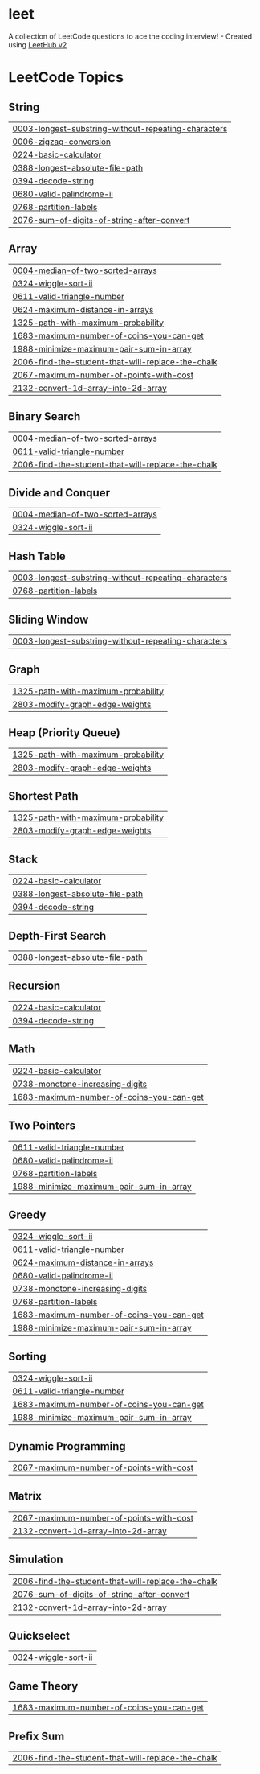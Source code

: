 # leet
A collection of LeetCode questions to ace the coding interview! - Created using [LeetHub v2](https://github.com/arunbhardwaj/LeetHub-2.0)

<!---LeetCode Topics Start-->
# LeetCode Topics
## String
|  |
| ------- |
| [0003-longest-substring-without-repeating-characters](https://github.com/yash-1994/LeetCode/tree/master/0003-longest-substring-without-repeating-characters) |
| [0006-zigzag-conversion](https://github.com/yash-1994/leet/tree/master/0006-zigzag-conversion) |
| [0224-basic-calculator](https://github.com/yash-1994/LeetCode/tree/master/0224-basic-calculator) |
| [0388-longest-absolute-file-path](https://github.com/yash-1994/LeetCode/tree/master/0388-longest-absolute-file-path) |
| [0394-decode-string](https://github.com/yash-1994/LeetCode/tree/master/0394-decode-string) |
| [0680-valid-palindrome-ii](https://github.com/yash-1994/LeetCode/tree/master/0680-valid-palindrome-ii) |
| [0768-partition-labels](https://github.com/yash-1994/LeetCode/tree/master/0768-partition-labels) |
| [2076-sum-of-digits-of-string-after-convert](https://github.com/yash-1994/LeetCode/tree/master/2076-sum-of-digits-of-string-after-convert) |
## Array
|  |
| ------- |
| [0004-median-of-two-sorted-arrays](https://github.com/yash-1994/LeetCode/tree/master/0004-median-of-two-sorted-arrays) |
| [0324-wiggle-sort-ii](https://github.com/yash-1994/LeetCode/tree/master/0324-wiggle-sort-ii) |
| [0611-valid-triangle-number](https://github.com/yash-1994/LeetCode/tree/master/0611-valid-triangle-number) |
| [0624-maximum-distance-in-arrays](https://github.com/yash-1994/LeetCode/tree/master/0624-maximum-distance-in-arrays) |
| [1325-path-with-maximum-probability](https://github.com/yash-1994/LeetCode/tree/master/1325-path-with-maximum-probability) |
| [1683-maximum-number-of-coins-you-can-get](https://github.com/yash-1994/LeetCode/tree/master/1683-maximum-number-of-coins-you-can-get) |
| [1988-minimize-maximum-pair-sum-in-array](https://github.com/yash-1994/LeetCode/tree/master/1988-minimize-maximum-pair-sum-in-array) |
| [2006-find-the-student-that-will-replace-the-chalk](https://github.com/yash-1994/LeetCode/tree/master/2006-find-the-student-that-will-replace-the-chalk) |
| [2067-maximum-number-of-points-with-cost](https://github.com/yash-1994/LeetCode/tree/master/2067-maximum-number-of-points-with-cost) |
| [2132-convert-1d-array-into-2d-array](https://github.com/yash-1994/LeetCode/tree/master/2132-convert-1d-array-into-2d-array) |
## Binary Search
|  |
| ------- |
| [0004-median-of-two-sorted-arrays](https://github.com/yash-1994/LeetCode/tree/master/0004-median-of-two-sorted-arrays) |
| [0611-valid-triangle-number](https://github.com/yash-1994/LeetCode/tree/master/0611-valid-triangle-number) |
| [2006-find-the-student-that-will-replace-the-chalk](https://github.com/yash-1994/LeetCode/tree/master/2006-find-the-student-that-will-replace-the-chalk) |
## Divide and Conquer
|  |
| ------- |
| [0004-median-of-two-sorted-arrays](https://github.com/yash-1994/LeetCode/tree/master/0004-median-of-two-sorted-arrays) |
| [0324-wiggle-sort-ii](https://github.com/yash-1994/LeetCode/tree/master/0324-wiggle-sort-ii) |
## Hash Table
|  |
| ------- |
| [0003-longest-substring-without-repeating-characters](https://github.com/yash-1994/LeetCode/tree/master/0003-longest-substring-without-repeating-characters) |
| [0768-partition-labels](https://github.com/yash-1994/LeetCode/tree/master/0768-partition-labels) |
## Sliding Window
|  |
| ------- |
| [0003-longest-substring-without-repeating-characters](https://github.com/yash-1994/LeetCode/tree/master/0003-longest-substring-without-repeating-characters) |
## Graph
|  |
| ------- |
| [1325-path-with-maximum-probability](https://github.com/yash-1994/LeetCode/tree/master/1325-path-with-maximum-probability) |
| [2803-modify-graph-edge-weights](https://github.com/yash-1994/LeetCode/tree/master/2803-modify-graph-edge-weights) |
## Heap (Priority Queue)
|  |
| ------- |
| [1325-path-with-maximum-probability](https://github.com/yash-1994/LeetCode/tree/master/1325-path-with-maximum-probability) |
| [2803-modify-graph-edge-weights](https://github.com/yash-1994/LeetCode/tree/master/2803-modify-graph-edge-weights) |
## Shortest Path
|  |
| ------- |
| [1325-path-with-maximum-probability](https://github.com/yash-1994/LeetCode/tree/master/1325-path-with-maximum-probability) |
| [2803-modify-graph-edge-weights](https://github.com/yash-1994/LeetCode/tree/master/2803-modify-graph-edge-weights) |
## Stack
|  |
| ------- |
| [0224-basic-calculator](https://github.com/yash-1994/LeetCode/tree/master/0224-basic-calculator) |
| [0388-longest-absolute-file-path](https://github.com/yash-1994/LeetCode/tree/master/0388-longest-absolute-file-path) |
| [0394-decode-string](https://github.com/yash-1994/LeetCode/tree/master/0394-decode-string) |
## Depth-First Search
|  |
| ------- |
| [0388-longest-absolute-file-path](https://github.com/yash-1994/LeetCode/tree/master/0388-longest-absolute-file-path) |
## Recursion
|  |
| ------- |
| [0224-basic-calculator](https://github.com/yash-1994/LeetCode/tree/master/0224-basic-calculator) |
| [0394-decode-string](https://github.com/yash-1994/LeetCode/tree/master/0394-decode-string) |
## Math
|  |
| ------- |
| [0224-basic-calculator](https://github.com/yash-1994/LeetCode/tree/master/0224-basic-calculator) |
| [0738-monotone-increasing-digits](https://github.com/yash-1994/LeetCode/tree/master/0738-monotone-increasing-digits) |
| [1683-maximum-number-of-coins-you-can-get](https://github.com/yash-1994/LeetCode/tree/master/1683-maximum-number-of-coins-you-can-get) |
## Two Pointers
|  |
| ------- |
| [0611-valid-triangle-number](https://github.com/yash-1994/LeetCode/tree/master/0611-valid-triangle-number) |
| [0680-valid-palindrome-ii](https://github.com/yash-1994/LeetCode/tree/master/0680-valid-palindrome-ii) |
| [0768-partition-labels](https://github.com/yash-1994/LeetCode/tree/master/0768-partition-labels) |
| [1988-minimize-maximum-pair-sum-in-array](https://github.com/yash-1994/LeetCode/tree/master/1988-minimize-maximum-pair-sum-in-array) |
## Greedy
|  |
| ------- |
| [0324-wiggle-sort-ii](https://github.com/yash-1994/LeetCode/tree/master/0324-wiggle-sort-ii) |
| [0611-valid-triangle-number](https://github.com/yash-1994/LeetCode/tree/master/0611-valid-triangle-number) |
| [0624-maximum-distance-in-arrays](https://github.com/yash-1994/LeetCode/tree/master/0624-maximum-distance-in-arrays) |
| [0680-valid-palindrome-ii](https://github.com/yash-1994/LeetCode/tree/master/0680-valid-palindrome-ii) |
| [0738-monotone-increasing-digits](https://github.com/yash-1994/LeetCode/tree/master/0738-monotone-increasing-digits) |
| [0768-partition-labels](https://github.com/yash-1994/LeetCode/tree/master/0768-partition-labels) |
| [1683-maximum-number-of-coins-you-can-get](https://github.com/yash-1994/LeetCode/tree/master/1683-maximum-number-of-coins-you-can-get) |
| [1988-minimize-maximum-pair-sum-in-array](https://github.com/yash-1994/LeetCode/tree/master/1988-minimize-maximum-pair-sum-in-array) |
## Sorting
|  |
| ------- |
| [0324-wiggle-sort-ii](https://github.com/yash-1994/LeetCode/tree/master/0324-wiggle-sort-ii) |
| [0611-valid-triangle-number](https://github.com/yash-1994/LeetCode/tree/master/0611-valid-triangle-number) |
| [1683-maximum-number-of-coins-you-can-get](https://github.com/yash-1994/LeetCode/tree/master/1683-maximum-number-of-coins-you-can-get) |
| [1988-minimize-maximum-pair-sum-in-array](https://github.com/yash-1994/LeetCode/tree/master/1988-minimize-maximum-pair-sum-in-array) |
## Dynamic Programming
|  |
| ------- |
| [2067-maximum-number-of-points-with-cost](https://github.com/yash-1994/LeetCode/tree/master/2067-maximum-number-of-points-with-cost) |
## Matrix
|  |
| ------- |
| [2067-maximum-number-of-points-with-cost](https://github.com/yash-1994/LeetCode/tree/master/2067-maximum-number-of-points-with-cost) |
| [2132-convert-1d-array-into-2d-array](https://github.com/yash-1994/LeetCode/tree/master/2132-convert-1d-array-into-2d-array) |
## Simulation
|  |
| ------- |
| [2006-find-the-student-that-will-replace-the-chalk](https://github.com/yash-1994/LeetCode/tree/master/2006-find-the-student-that-will-replace-the-chalk) |
| [2076-sum-of-digits-of-string-after-convert](https://github.com/yash-1994/LeetCode/tree/master/2076-sum-of-digits-of-string-after-convert) |
| [2132-convert-1d-array-into-2d-array](https://github.com/yash-1994/LeetCode/tree/master/2132-convert-1d-array-into-2d-array) |
## Quickselect
|  |
| ------- |
| [0324-wiggle-sort-ii](https://github.com/yash-1994/LeetCode/tree/master/0324-wiggle-sort-ii) |
## Game Theory
|  |
| ------- |
| [1683-maximum-number-of-coins-you-can-get](https://github.com/yash-1994/LeetCode/tree/master/1683-maximum-number-of-coins-you-can-get) |
## Prefix Sum
|  |
| ------- |
| [2006-find-the-student-that-will-replace-the-chalk](https://github.com/yash-1994/LeetCode/tree/master/2006-find-the-student-that-will-replace-the-chalk) |
<!---LeetCode Topics End-->